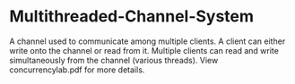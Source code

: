 # Multithreaded-Channel-System
A channel used to communicate among multiple clients. A client can either write onto the channel or read from it. Multiple clients can read and write simultaneously from the channel (various threads). View concurrencylab.pdf for more details.
